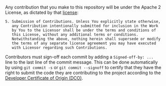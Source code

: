 Any contribution that you make to this repository will
be under the Apache 2 License, as dictated by that
[license](http://www.apache.org/licenses/LICENSE-2.0.html):

~~~
5. Submission of Contributions. Unless You explicitly state otherwise,
   any Contribution intentionally submitted for inclusion in the Work
   by You to the Licensor shall be under the terms and conditions of
   this License, without any additional terms or conditions.
   Notwithstanding the above, nothing herein shall supersede or modify
   the terms of any separate license agreement you may have executed
   with Licensor regarding such Contributions.
~~~

Contributors must sign-off each commit by adding a `Signed-off-by: ...` line to the last line of the commit message.
This can be done automatically by using `git commit -s` or `git commit --signoff` to certify that they have the right to submit the code they are contributing to the project according to the [Developer Certificate of Origin (DCO)](https://developercertificate.org/).
